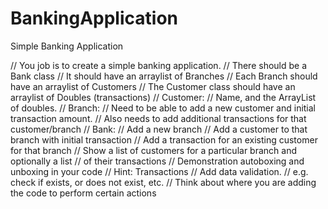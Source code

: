 # BankingApplication
Simple Banking Application

 // You job is to create a simple banking application.
        // There should be a Bank class
        // It should have an arraylist of Branches
        // Each Branch should have an arraylist of Customers
        // The Customer class should have an arraylist of Doubles (transactions)
        // Customer:
        // Name, and the ArrayList of doubles.
        // Branch:
        // Need to be able to add a new customer and initial transaction amount.
        // Also needs to add additional transactions for that customer/branch
        // Bank:
        // Add a new branch
        // Add a customer to that branch with initial transaction
        // Add a transaction for an existing customer for that branch
        // Show a list of customers for a particular branch and optionally a list
        // of their transactions
        // Demonstration autoboxing and unboxing in your code
        // Hint: Transactions
        // Add data validation.
        // e.g. check if exists, or does not exist, etc.
        // Think about where you are adding the code to perform certain actions
